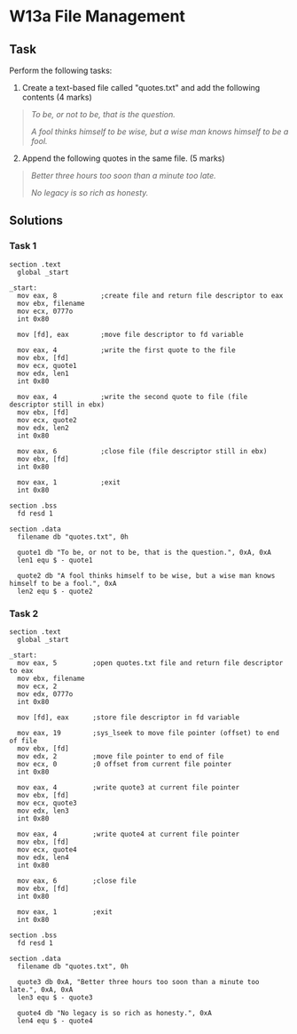 # W13a File Management

## Task
Perform the following tasks:

1. Create a text-based file called "quotes.txt" and add the following contents (4 marks)

> *To be, or not to be, that is the question.*
>
> *A fool thinks himself to be wise, but a wise man knows himself to be a fool.*

2.  Append the following quotes in the same file. (5 marks)

> *Better three hours too soon than a minute too late.*
>
> *No legacy is so rich as honesty.*

## Solutions

### Task 1

```assembly
section .text
  global _start

_start:
  mov eax, 8           ;create file and return file descriptor to eax
  mov ebx, filename
  mov ecx, 0777o
  int 0x80

  mov [fd], eax        ;move file descriptor to fd variable

  mov eax, 4           ;write the first quote to the file
  mov ebx, [fd]
  mov ecx, quote1
  mov edx, len1
  int 0x80

  mov eax, 4           ;write the second quote to file (file descriptor still in ebx)
  mov ebx, [fd]
  mov ecx, quote2
  mov edx, len2
  int 0x80

  mov eax, 6           ;close file (file descriptor still in ebx)
  mov ebx, [fd]
  int 0x80

  mov eax, 1           ;exit
  int 0x80

section .bss
  fd resd 1

section .data
  filename db "quotes.txt", 0h

  quote1 db "To be, or not to be, that is the question.", 0xA, 0xA
  len1 equ $ - quote1

  quote2 db "A fool thinks himself to be wise, but a wise man knows himself to be a fool.", 0xA
  len2 equ $ - quote2
```

### Task 2

```assembly
section .text
  global _start

_start:
  mov eax, 5         ;open quotes.txt file and return file descriptor to eax
  mov ebx, filename
  mov ecx, 2
  mov edx, 0777o
  int 0x80

  mov [fd], eax      ;store file descriptor in fd variable

  mov eax, 19        ;sys_lseek to move file pointer (offset) to end of file
  mov ebx, [fd]
  mov edx, 2         ;move file pointer to end of file
  mov ecx, 0         ;0 offset from current file pointer
  int 0x80

  mov eax, 4         ;write quote3 at current file pointer
  mov ebx, [fd]
  mov ecx, quote3
  mov edx, len3
  int 0x80

  mov eax, 4         ;write quote4 at current file pointer
  mov ebx, [fd]
  mov ecx, quote4
  mov edx, len4
  int 0x80

  mov eax, 6         ;close file
  mov ebx, [fd]
  int 0x80

  mov eax, 1         ;exit
  int 0x80

section .bss
  fd resd 1

section .data
  filename db "quotes.txt", 0h

  quote3 db 0xA, "Better three hours too soon than a minute too late.", 0xA, 0xA
  len3 equ $ - quote3

  quote4 db "No legacy is so rich as honesty.", 0xA
  len4 equ $ - quote4
```
